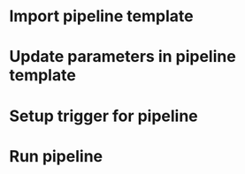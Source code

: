 # Import pipeline template

# Update parameters in pipeline template


# Setup trigger for pipeline

# Run pipeline